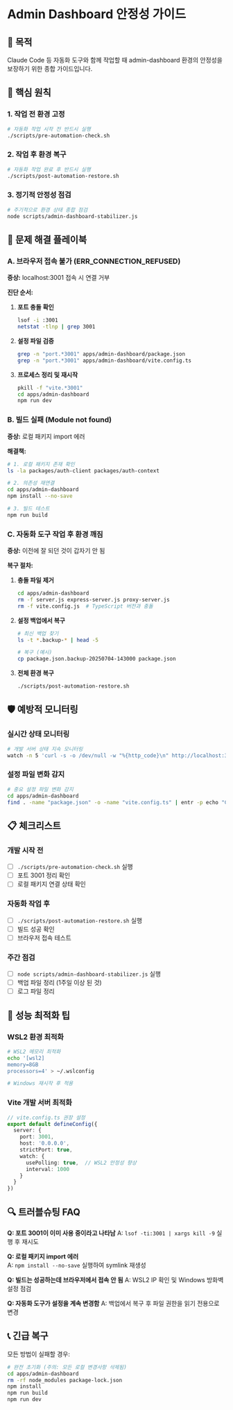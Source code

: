 # Admin Dashboard 안정성 가이드

## 🎯 목적
Claude Code 등 자동화 도구와 함께 작업할 때 admin-dashboard 환경의 안정성을 보장하기 위한 종합 가이드입니다.

## 🚨 핵심 원칙

### 1. 작업 전 환경 고정
```bash
# 자동화 작업 시작 전 반드시 실행
./scripts/pre-automation-check.sh
```

### 2. 작업 후 환경 복구
```bash
# 자동화 작업 완료 후 반드시 실행
./scripts/post-automation-restore.sh
```

### 3. 정기적 안정성 점검
```bash
# 주기적으로 환경 상태 종합 점검
node scripts/admin-dashboard-stabilizer.js
```

## 🔧 문제 해결 플레이북

### A. 브라우저 접속 불가 (ERR_CONNECTION_REFUSED)

**증상:** localhost:3001 접속 시 연결 거부

**진단 순서:**
1. **포트 충돌 확인**
   ```bash
   lsof -i :3001
   netstat -tlnp | grep 3001
   ```

2. **설정 파일 검증**
   ```bash
   grep -n "port.*3001" apps/admin-dashboard/package.json
   grep -n "port.*3001" apps/admin-dashboard/vite.config.ts
   ```

3. **프로세스 정리 및 재시작**
   ```bash
   pkill -f "vite.*3001"
   cd apps/admin-dashboard
   npm run dev
   ```

### B. 빌드 실패 (Module not found)

**증상:** 로컬 패키지 import 에러

**해결책:**
```bash
# 1. 로컬 패키지 존재 확인
ls -la packages/auth-client packages/auth-context

# 2. 의존성 재연결
cd apps/admin-dashboard
npm install --no-save

# 3. 빌드 테스트
npm run build
```

### C. 자동화 도구 작업 후 환경 깨짐

**증상:** 이전에 잘 되던 것이 갑자기 안 됨

**복구 절차:**
1. **충돌 파일 제거**
   ```bash
   cd apps/admin-dashboard
   rm -f server.js express-server.js proxy-server.js
   rm -f vite.config.js  # TypeScript 버전과 충돌
   ```

2. **설정 백업에서 복구**
   ```bash
   # 최신 백업 찾기
   ls -t *.backup-* | head -5
   
   # 복구 (예시)
   cp package.json.backup-20250704-143000 package.json
   ```

3. **전체 환경 복구**
   ```bash
   ./scripts/post-automation-restore.sh
   ```

## 🛡️ 예방적 모니터링

### 실시간 상태 모니터링
```bash
# 개발 서버 상태 지속 모니터링
watch -n 5 'curl -s -o /dev/null -w "%{http_code}\n" http://localhost:3001 || echo "DOWN"'
```

### 설정 파일 변화 감지
```bash
# 중요 설정 파일 변화 감지
cd apps/admin-dashboard
find . -name "package.json" -o -name "vite.config.ts" | entr -p echo "Config file changed"
```

## 📋 체크리스트

### 개발 시작 전
- [ ] `./scripts/pre-automation-check.sh` 실행
- [ ] 포트 3001 정리 확인
- [ ] 로컬 패키지 연결 상태 확인

### 자동화 작업 후
- [ ] `./scripts/post-automation-restore.sh` 실행
- [ ] 빌드 성공 확인
- [ ] 브라우저 접속 테스트

### 주간 점검
- [ ] `node scripts/admin-dashboard-stabilizer.js` 실행
- [ ] 백업 파일 정리 (1주일 이상 된 것)
- [ ] 로그 파일 정리

## 🚀 성능 최적화 팁

### WSL2 환경 최적화
```bash
# WSL2 메모리 최적화
echo '[wsl2]
memory=8GB
processors=4' > ~/.wslconfig

# Windows 재시작 후 적용
```

### Vite 개발 서버 최적화
```typescript
// vite.config.ts 권장 설정
export default defineConfig({
  server: {
    port: 3001,
    host: '0.0.0.0',
    strictPort: true,
    watch: {
      usePolling: true,  // WSL2 안정성 향상
      interval: 1000
    }
  }
})
```

## 🔍 트러블슈팅 FAQ

**Q: 포트 3001이 이미 사용 중이라고 나타남**
A: `lsof -ti:3001 | xargs kill -9` 실행 후 재시도

**Q: 로컬 패키지 import 에러**  
A: `npm install --no-save` 실행하여 symlink 재생성

**Q: 빌드는 성공하는데 브라우저에서 접속 안 됨**
A: WSL2 IP 확인 및 Windows 방화벽 설정 점검

**Q: 자동화 도구가 설정을 계속 변경함**
A: 백업에서 복구 후 파일 권한을 읽기 전용으로 변경

## 📞 긴급 복구

모든 방법이 실패할 경우:
```bash
# 완전 초기화 (주의: 모든 로컬 변경사항 삭제됨)
cd apps/admin-dashboard
rm -rf node_modules package-lock.json
npm install
npm run build
npm run dev
```